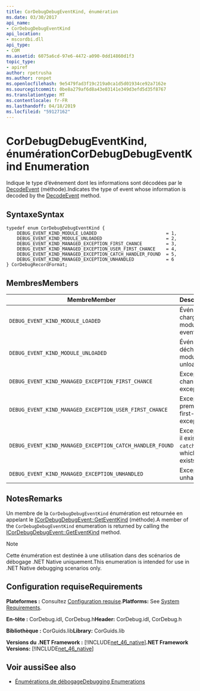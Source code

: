 ```yaml
---
title: CorDebugDebugEventKind, énumération
ms.date: 03/30/2017
api_name:
- CorDebugDebugEventKind
api_location:
- mscordbi.dll
api_type:
- COM
ms.assetid: 6075a6cd-97e6-4472-a090-0dd14860d1f3
topic_type:
- apiref
author: rpetrusha
ms.author: ronpet
ms.openlocfilehash: 9e5479fad3f19c219a0ca1d5d01934ce92a7162e
ms.sourcegitcommit: 0be8a279af6d8a43e03141e349d3efd5d35f8767
ms.translationtype: MT
ms.contentlocale: fr-FR
ms.lasthandoff: 04/18/2019
ms.locfileid: "59127162"
---
```

# <a name="cordebugdebugeventkind-enumeration"></a><span data-ttu-id="041c5-102">CorDebugDebugEventKind, énumération</span><span class="sxs-lookup"><span data-stu-id="041c5-102">CorDebugDebugEventKind Enumeration</span></span>
<span data-ttu-id="041c5-103">Indique le type d’événement dont les informations sont décodées par le [DecodeEvent](../../../../docs/framework/unmanaged-api/debugging/icordebugprocess6-decodeevent-method.md) (méthode).</span><span class="sxs-lookup"><span data-stu-id="041c5-103">Indicates the type of event whose information is decoded by the [DecodeEvent](../../../../docs/framework/unmanaged-api/debugging/icordebugprocess6-decodeevent-method.md) method.</span></span>  
  
## <a name="syntax"></a><span data-ttu-id="041c5-104">Syntaxe</span><span class="sxs-lookup"><span data-stu-id="041c5-104">Syntax</span></span>  
  
```  
typedef enum CorDebugDebugEventKind {  
    DEBUG_EVENT_KIND_MODULE_LOADED                          = 1,  
    DEBUG_EVENT_KIND_MODULE_UNLOADED                        = 2,  
    DEBUG_EVENT_KIND_MANAGED_EXCEPTION_FIRST_CHANCE         = 3,  
    DEBUG_EVENT_KIND_MANAGED_EXCEPTION_USER_FIRST_CHANCE    = 4,  
    DEBUG_EVENT_KIND_MANAGED_EXCEPTION_CATCH_HANDLER_FOUND  = 5,  
    DEBUG_EVENT_KIND_MANAGED_EXCEPTION_UNHANDLED            = 6  
} CorDebugRecordFormat;  
```  
  
## <a name="members"></a><span data-ttu-id="041c5-105">Membres</span><span class="sxs-lookup"><span data-stu-id="041c5-105">Members</span></span>  
  
|<span data-ttu-id="041c5-106">Membre</span><span class="sxs-lookup"><span data-stu-id="041c5-106">Member</span></span>|<span data-ttu-id="041c5-107">Description</span><span class="sxs-lookup"><span data-stu-id="041c5-107">Description</span></span>|  
|------------|-----------------|  
|`DEBUG_EVENT_KIND_MODULE_LOADED`|<span data-ttu-id="041c5-108">Événement de chargement de module.</span><span class="sxs-lookup"><span data-stu-id="041c5-108">A module load event.</span></span>|  
|`DEBUG_EVENT_KIND_MODULE_UNLOADED`|<span data-ttu-id="041c5-109">Événement de déchargement de module.</span><span class="sxs-lookup"><span data-stu-id="041c5-109">A module unload event.</span></span>|  
|`DEBUG_EVENT_KIND_MANAGED_EXCEPTION_FIRST_CHANCE`|<span data-ttu-id="041c5-110">Exception de première chance.</span><span class="sxs-lookup"><span data-stu-id="041c5-110">A first-chance exception.</span></span>|  
|`DEBUG_EVENT_KIND_MANAGED_EXCEPTION_USER_FIRST_CHANCE`|<span data-ttu-id="041c5-111">Exception utilisateur de première chance.</span><span class="sxs-lookup"><span data-stu-id="041c5-111">A first-chance user exception.</span></span>|  
|`DEBUG_EVENT_KIND_MANAGED_EXCEPTION_CATCH_HANDLER_FOUND`|<span data-ttu-id="041c5-112">Exception pour laquelle il existe un gestionnaire `catch`.</span><span class="sxs-lookup"><span data-stu-id="041c5-112">An exception for which a `catch` handler exists.</span></span>|  
|`DEBUG_EVENT_KIND_MANAGED_EXCEPTION_UNHANDLED`|<span data-ttu-id="041c5-113">Exception non gérée.</span><span class="sxs-lookup"><span data-stu-id="041c5-113">An unhandled exception.</span></span>|  
  
## <a name="remarks"></a><span data-ttu-id="041c5-114">Notes</span><span class="sxs-lookup"><span data-stu-id="041c5-114">Remarks</span></span>  
 <span data-ttu-id="041c5-115">Un membre de la `CorDebugDebugEventKind` énumération est retournée en appelant le [ICorDebugDebugEvent::GetEventKind](../../../../docs/framework/unmanaged-api/debugging/icordebugdebugevent-geteventkind-method.md) (méthode).</span><span class="sxs-lookup"><span data-stu-id="041c5-115">A member of the `CorDebugDebugEventKind` enumeration is returned by calling the [ICorDebugDebugEvent::GetEventKind](../../../../docs/framework/unmanaged-api/debugging/icordebugdebugevent-geteventkind-method.md) method.</span></span>  
  
> [!NOTE]
>  <span data-ttu-id="041c5-116">Cette énumération est destinée à une utilisation dans des scénarios de débogage .NET Native uniquement.</span><span class="sxs-lookup"><span data-stu-id="041c5-116">This enumeration is intended for use in .NET Native debugging scenarios only.</span></span>  
  
## <a name="requirements"></a><span data-ttu-id="041c5-117">Configuration requise</span><span class="sxs-lookup"><span data-stu-id="041c5-117">Requirements</span></span>  
 <span data-ttu-id="041c5-118">**Plateformes :** Consultez [Configuration requise](../../../../docs/framework/get-started/system-requirements.md).</span><span class="sxs-lookup"><span data-stu-id="041c5-118">**Platforms:** See [System Requirements](../../../../docs/framework/get-started/system-requirements.md).</span></span>  
  
 <span data-ttu-id="041c5-119">**En-tête :** CorDebug.idl, CorDebug.h</span><span class="sxs-lookup"><span data-stu-id="041c5-119">**Header:** CorDebug.idl, CorDebug.h</span></span>  
  
 <span data-ttu-id="041c5-120">**Bibliothèque :** CorGuids.lib</span><span class="sxs-lookup"><span data-stu-id="041c5-120">**Library:** CorGuids.lib</span></span>  
  
 <span data-ttu-id="041c5-121">**Versions du .NET Framework :** [!INCLUDE[net_46_native](../../../../includes/net-46-native-md.md)]</span><span class="sxs-lookup"><span data-stu-id="041c5-121">**.NET Framework Versions:** [!INCLUDE[net_46_native](../../../../includes/net-46-native-md.md)]</span></span>  
  
## <a name="see-also"></a><span data-ttu-id="041c5-122">Voir aussi</span><span class="sxs-lookup"><span data-stu-id="041c5-122">See also</span></span>

- [<span data-ttu-id="041c5-123">Énumérations de débogage</span><span class="sxs-lookup"><span data-stu-id="041c5-123">Debugging Enumerations</span></span>](../../../../docs/framework/unmanaged-api/debugging/debugging-enumerations.md)
